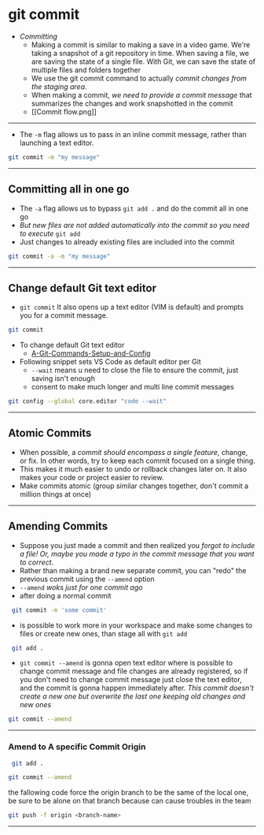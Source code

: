 # git commit

- _Committing_
  - Making a commit is similar to making a save in a video game. We're taking a snapshot of a git repository in time. When saving a file, we are saving the state of a single file. With Git, we can save the state of multiple files and folders together
  - We use the git commit command to actually _commit changes from the staging area_.
  - When making a commit, _we need to provide a commit message_ that summarizes the changes and work snapshotted in the commit
  - [[Commit flow.png]]

---

- The `-m` flag allows us to pass in an inline commit message, rather than launching a text editor.

```bash
git commit -m "my message"
```

---

## Committing all in one go

- The `-a` flag allows us to bypass `git add .` and do the commit all in one go
- _But new files are not added automatically into the commit so you need to execute_ `git add`
- Just changes to already existing files are included into the commit

```bash
git commit -a -m "my message"
```

---

## Change default Git text editor

- `git commit` It also opens up a text editor (VIM is default) and prompts you for a commit message.

```bash
git commit
```

- To change default Git text editor
  - [A-Git-Commands-Setup-and-Config](https://git-scm.com/book/en/v2/Appendix-C%3A-Git-Commands-Setup-and-Config)
- Following snippet sets VS Code as default editor per Git
  - `--wait` means u need to close the file to ensure the commit, just saving isn't enough
  - consent to make much longer and multi line commit messages

```bash
git config --global core.editor "code --wait"
```

---

## Atomic Commits

- When possible, a _commit should encompass a single feature_, change, or fix. In other words, try to keep each commit focused on a single thing.
- This makes it much easier to undo or rollback changes later on. It also makes your code or project easier to review.
- Make commits atomic (group similar changes together, don't commit a million things at once)

---

## Amending Commits

- Suppose you just made a commit and then realized you _forgot to include a file! Or, maybe you made a typo in the commit message that you want to correct_.
- Rather than making a brand new separate commit, you can "redo" the previous commit using the `--amend` option
- `--amend` _woks just for one commit ago_
- after doing a normal commit

```bash
 git commit -m 'some commit'
```

- is possible to work more in your workspace and make some changes to files or create new ones, than stage all with `git add`

```bash
 git add .
```

- `git commit --amend` is gonna open text editor where is possible to change commit message and file changes are already registered, so if you don't need to change commit message just close the text editor, and the commit is gonna happen immediately after. _This commit doesn't create a new one but overwrite the last one keeping old changes and new ones_

```bash
git commit --amend
```

---

### Amend to A specific Commit Origin

```bash
 git add .
```

```bash
git commit --amend
```

the fallowing code force the origin branch to be the same of the local one, be sure to be alone on that branch because can cause troubles in the team

```bash
git push -f origin <branch-name>
```

---
